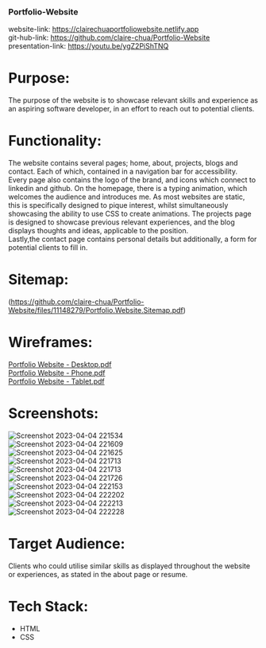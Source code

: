 ### Portfolio-Website
website-link: <https://clairechuaportfoliowebsite.netlify.app>  
git-hub-link: <https://github.com/claire-chua/Portfolio-Website>  
presentation-link: <https://youtu.be/ygZ2PiShTNQ>  

# Purpose:  
The purpose of the website is to showcase relevant skills and experience as an aspiring software developer, in an effort to reach out to potential clients.  
# Functionality:  
The website contains several pages; home, about, projects, blogs and contact. Each of which, contained in a navigation bar for accessibility.  
Every page also contains the logo of the brand, and icons which connect to linkedin and github. 
On the homepage, there is a typing animation, which welcomes the audience and introduces me. As most websites are static, this is specifically designed to pique interest, whilst simultaneously showcasing the ability to use CSS to create animations.
The projects page is designed to showcase previous relevant experiences, and the blog displays thoughts and ideas, applicable to the position.  
Lastly,the contact page contains personal details but additionally, a form for potential clients to fill in.

# Sitemap:  
(https://github.com/claire-chua/Portfolio-Website/files/11148279/Portfolio.Website.Sitemap.pdf)  

# Wireframes:
[Portfolio Website - Desktop.pdf](https://github.com/claire-chua/Portfolio-Website/files/11148368/Portfolio.Website.-.Desktop.pdf)  
[Portfolio Website - Phone.pdf](https://github.com/claire-chua/Portfolio-Website/files/11148351/Portfolio.Website.-.Phone.pdf)  
[Portfolio Website - Tablet.pdf](https://github.com/claire-chua/Portfolio-Website/files/11148353/Portfolio.Website.-.Tablet.pdf)

# Screenshots: 
![Screenshot 2023-04-04 221534](https://user-images.githubusercontent.com/126572960/229790292-f29af098-068b-45ba-aad8-386e557c9282.png)  
![Screenshot 2023-04-04 221609](https://user-images.githubusercontent.com/126572960/229790325-6afb812a-5528-4fca-849f-24e410418441.png)  
![Screenshot 2023-04-04 221625](https://user-images.githubusercontent.com/126572960/229790389-65cd07e5-9726-408c-9988-b084ca687883.png)  
![Screenshot 2023-04-04 221713](https://user-images.githubusercontent.com/126572960/229791116-3e683e20-a729-46b7-a18f-a834da71ddf9.png)  
![Screenshot 2023-04-04 221713](https://user-images.githubusercontent.com/126572960/229790462-45f28746-f715-406d-a741-fc14f1f80c1d.png)  
![Screenshot 2023-04-04 221726](https://user-images.githubusercontent.com/126572960/229790500-84351659-805f-4197-8d03-2029e66504b5.png)  
![Screenshot 2023-04-04 222153](https://user-images.githubusercontent.com/126572960/229790661-3ee4c3e2-39aa-4bef-a004-da89e7ecc14c.png)  
![Screenshot 2023-04-04 222202](https://user-images.githubusercontent.com/126572960/229790689-b9d24206-bc55-46ed-b0c8-e3d769850d09.png)  
![Screenshot 2023-04-04 222213](https://user-images.githubusercontent.com/126572960/229790726-424ff828-d80d-4316-9ff4-d1c4979c8783.png)  
![Screenshot 2023-04-04 222228](https://user-images.githubusercontent.com/126572960/229790765-749923bb-51e6-4c87-bbde-337a1698e543.png)  



# Target Audience:  
Clients who could utilise similar skills as displayed throughout the website or experiences, as stated in the about page or resume.  

# Tech Stack:  
- HTML
- CSS
